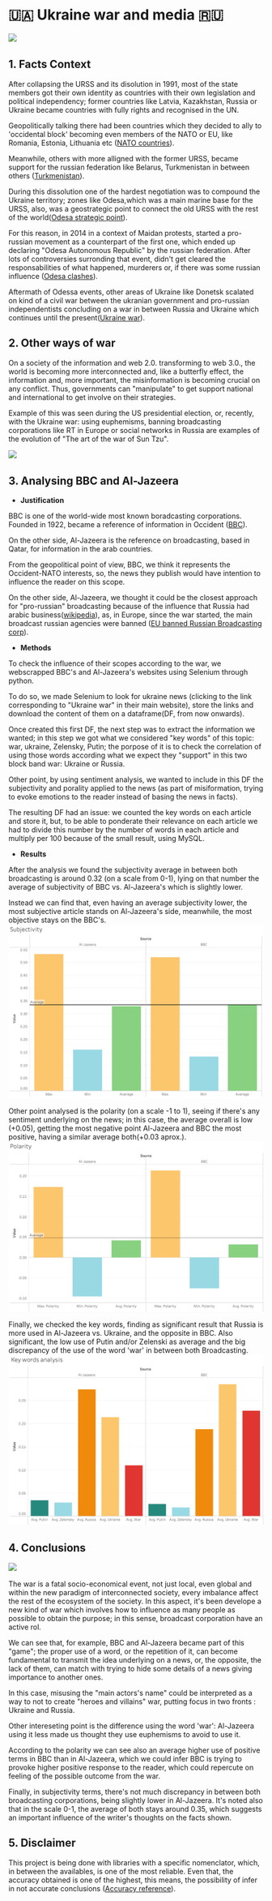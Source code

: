 # 🇺🇦 **Ukraine war and media** 🇷🇺
![](https://media.tenor.com/9wzt_uLIxXAAAAAd/reading-newspaper-richard-williams.gif)

## **1. Facts Context**
After collapsing the URSS and its disolution in 1991, most of the state members got their own identity as countries with their own legislation and political independency; former countries like Latvia, Kazakhstan, Russia or Ukraine became countries with fully rights and recognised in the UN.

Geopolitically talking there had been countries which they decided to ally to 'occidental block' becoming even members of the NATO or EU, like Romania, Estonia, Lithuania etc ([NATO countries](https://www.nato.int/cps/en/natohq/nato_countries.htm)).

Meanwhile, others with more alligned with the former URSS, became support for the russian federation like Belarus, Turkmenistan in between others ([Turkmenistan](https://en.wikipedia.org/wiki/Turkmenistan)).

During this dissolution one of the hardest negotiation was to compound the Ukraine territory; zones like Odesa,which was a main marine base for the URSS, also, was a geostrategic point to connect the old URSS with the rest of the world([Odesa strategic point](https://www.academia.edu/367981/Strategic_Geopolitical_Significance_of_Odessa)).

For this reason, in 2014 in a context of Maidan protests, started a pro-russian movement as a counterpart of the first one, which ended up declaring "Odesa Autonomous Republic" by the russian federation. After lots of controversies surronding that event, didn't get cleared the responsabilities of what happened, murderers or, if there was some russian influence ([Odesa clashes](https://en.wikipedia.org/wiki/2014_Odesa_clashes)).

Aftermath of Odessa events, other areas of Ukraine like Donetsk scalated on kind of a civil war between the ukranian government and pro-russian independentists concluding on a war in between Russia and Ukraine which continues until the present([Ukraine war](https://en.wikipedia.org/wiki/2022_Russian_invasion_of_Ukraine)).

## **2. Other ways of war**
On a society of the information and web 2.0. transforming to web 3.0., the world is becoming more interconnected and, like a butterfly effect, the information and, more important, the misinformation is becoming crucial on any conflict. Thus, governments can "manipulate" to get support national and international to get involve on their strategies. 

Example of this was seen during the US presidential election, or, recently, with the Ukraine war: using euphemisms, banning broadcasting corporations like RT in Europe or social networks in Russia are examples of the evolution of "The art of the war of Sun Tzu".

![](https://media.tenor.com/z4qFpDA4FZQAAAAd/nicolas-cage-smoking.gif)

## **3. Analysing BBC and Al-Jazeera**

- **Justification**

BBC is one of the world-wide most known boradcasting corporations. Founded in 1922, became a reference of information in Occident ([BBC](https://www.bbc.co.uk/aboutthebbc/)).

On the other side, Al-Jazeera is the reference on broadcasting, based in Qatar, for information in the arab countries. 

From the geopolitical point of view, BBC, we think it represents the Occident-NATO interests, so, the news they publish would have intention to influence the reader on this scope.

On the other side, Al-Jazeera, we thought it could be the closest approach for "pro-russian" broadcasting because of the influence that Russia had arabic business([wikipedia](https://en.wikipedia.org/wiki/Russia_and_the_Middle_East)), as, in Europe, since the war started, the main broadcast russian agencies were banned ([EU banned Russian Broadcasting corp](https://www.consilium.europa.eu/en/press/press-releases/2022/03/02/eu-imposes-sanctions-on-state-owned-outlets-rt-russia-today-and-sputnik-s-broadcasting-in-the-eu/)).

- **Methods**

To check the influence of their scopes according to the war, we webscrapped BBC's and Al-Jazeera's websites using Selenium through python.

To do so, we made Selenium to look for ukraine news (clicking to the link corresponding to "Ukraine war" in their main website), store the links and download the content of them on a dataframe(DF, from now onwards).

Once created this first DF, the next step was to extract the information we wanted; in this step we got what we considered "key words" of this topic: war, ukraine, Zelensky, Putin; the porpose of it is to check the correlation of using those words according what we expect they "support" in this two block band war: Ukraine or Russia.

Other point, by using sentiment analysis, we wanted to include in this DF the subjectivity and porality applied to the news (as part of misiformation, trying to evoke emotions to the reader instead of basing the news in facts).

The resulting DF had an issue: we counted the key words on each article and store it, but, to be able to ponderate their relevance on each article we had to divide this number by the number of words in each article and multiply per 100 because of the small result, using MySQL.

- **Results**

After the analysis we found the subjectivity average in between both broadcasting is around 0.32 (on a scale from 0-1), lying on that number the average of subjectivity of BBC vs. Al-Jazeera's which is slightly lower.

Instead we can find that, even having an average subjectivity lower, the most subjective article stands on Al-Jazeera's side, meanwhile, the most objective stays on the BBC's.
![subjectivity](img/Subjectivity.png)

Other point analysed is the polarity (on a scale -1 to 1), seeing if there's any sentiment underlying on the news; in this case, the average overall is low (+0.05), getting the most negative point Al-Jazeera and BBC the most positive, having a similar average both(+0.03 aprox.).
![polarity](img/Polarity.png)

Finally, we checked the key words, finding as significant result that Russia is more used in Al-Jazeera vs. Ukraine, and the opposite in BBC. Also significant, the low use of Putin and/or Zelenski as average and the big discrepancy of the use of the word 'war' in between both Broadcasting.
![key_words](img/key_words.png)

## **4. Conclusions**
![](https://media.tenor.com/6TlxySjAAN0AAAAd/how-is-any-of-this-relevant-lawyer.gif)


The war is a fatal socio-economical event, not just local, even global and within the new paradigm of interconnected society, every imbalance affect the rest of the ecosystem of the society. In this aspect, it's been develope a new kind of war which involves how to influence as many people as possible to obtain the purpose; in this sense, broadcast corporation have an active rol.

We can see that, for example, BBC and Al-Jazeera became part of this "game"; the proper use of a word, or the repetition of it, can become fundamental to transmit the idea underlying on a news, or, the opposite, the lack of them, can match with trying to hide some details of a news giving importance to another ones.

In this case, misusing the "main actors's name" could be interpreted as a way to not to create "heroes and villains" war, putting focus in two fronts : Ukraine and Russia. 

Other intereseting point is the difference using the word 'war': Al-Jazeera using it less made us thought they use euphemisms to avoid to use it.

According to the polarity we can see also an average higher use of positive terms in BBC than in Al-Jazeera, which we could infer BBC is trying to provoke higher positive response to the reader, which could repercute on feeling of the possible outcome from the war.

Finally, in subjectivity terms, there's not much discrepancy in between both broadcasting corporations, being slightly lower in Al-Jazeera. It's noted also that in the scale 0-1, the average of both stays around 0.35, which suggests an important influence of the writer's thoughts on the facts shown.


## **5. Disclaimer**

This project is being done with libraries with a specific nomenclator, which, in between the availables, is one of the most reliable. Even that, the accuracy obtained is one of the highest, this means, the possibility of infer in not accurate conclusions ([Accuracy reference](https://neptune.ai/blog/sentiment-analysis-python-textblob-vs-vader-vs-flair)).